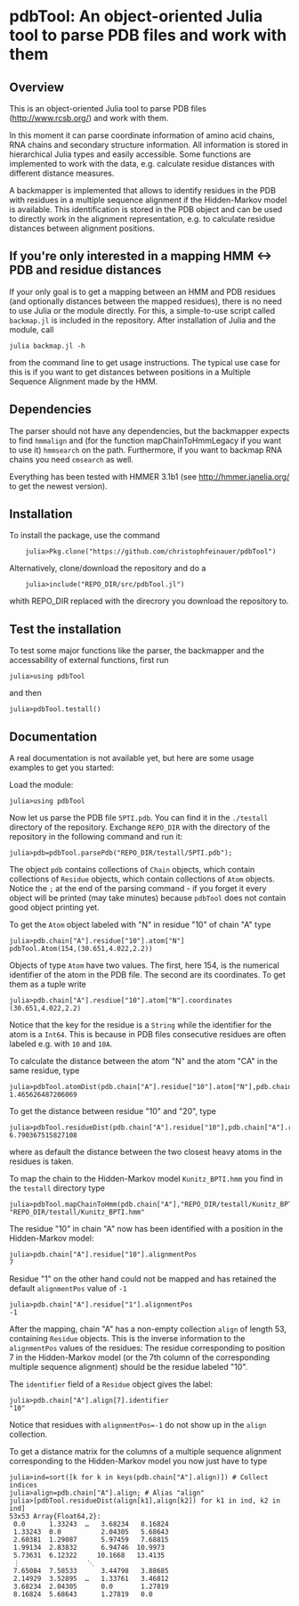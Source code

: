pdbTool: An object-oriented Julia tool to parse PDB files and work with them
=============================================================================

Overview
--------

This is an object-oriented Julia tool to parse PDB files (http://www.rcsb.org/)
and work with them. 

In this moment it can parse coordinate information of amino acid chains, RNA
chains and secondary structure information. All information is stored in
hierarchical Julia types and easily accessible. Some functions are implemented
to work with the data, e.g. calculate residue distances with different distance
measures.

A backmapper is implemented that allows to identify residues in the PDB with
residues in a multiple sequence alignment if the Hidden-Markov model is
available. This identification is stored in the PDB object and can be used to
directly work in the alignment representation, e.g. to calculate residue
distances between alignment positions.

If you're only interested in a mapping HMM <-> PDB and residue distances
----------------------------------------------------------------------

If your only goal is to get a mapping between an HMM and PDB residues (and
optionally distances between the mapped residues), there is no need to use
Julia or the module directly. For this, a simple-to-use script called
`backmap.jl` is included in the repository. After installation of Julia and the
module, call 
```
julia backmap.jl -h
```
from the command line to get usage instructions.
The typical use case for this is if you want to get distances between positions
in a Multiple Sequence Alignment made by the HMM.

Dependencies
------------

The parser should not have any dependencies, but the backmapper expects to find `hmmalign`
and (for the function mapChainToHmmLegacy if you want to use it) `hmmsearch`
on the path. Furthermore, if you want to backmap RNA chains you need `cmsearch`
as well. 

Everything has been tested with HMMER 3.1b1 (see http://hmmer.janelia.org/ to get the newest version).

Installation
------------

To install the package, use the command

```
	julia>Pkg.clone("https://github.com/christophfeinauer/pdbTool")
```

Alternatively, clone/download the repository and do a
	
```
	julia>include("REPO_DIR/src/pdbTool.jl")
```

whith REPO_DIR replaced with the direcrory you download the repository to.


Test the installation
---------------------

To test some major functions like the parser, the backmapper and the accessability of external functions, first run 

```
julia>using pdbTool
```

and then

```
julia>pdbTool.testall()
```

Documentation
-------------

A real documentation is not available yet, but here are some usage examples to get you started:

Load the module:

```
julia>using pdbTool
```

Now let us parse the PDB file `5PTI.pdb`. You can find it in the `./testall`
directory of the repository. Exchange `REPO_DIR` with the directory of the
repository in the following command and run it:

```
julia>pdb=pdbTool.parsePdb("REPO_DIR/testall/5PTI.pdb");
```

The object `pdb` contains collections of `Chain` objects, which contain
collections of `Residue` objects, which contain collections of `Atom` objects.
Notice the `;` at the end of the parsing command - if you forget it every object
will be printed (may take minutes) because `pdbTool` does not contain good object printing
yet.

To get the `Atom` object labeled with "N" in residue "10" of chain "A" type

```
julia>pdb.chain["A"].residue["10"].atom["N"]
pdbTool.Atom(154,(30.651,4.022,2.2))
```

Objects of type `Atom` have two values. The first, here 154, is the numerical identifier of the atom in the PDB file. The second are its coordinates. To get them as a tuple write
```
julia>pdb.chain["A"].resdiue["10"].atom["N"].coordinates
(30.651,4.022,2.2)
```

Notice that the key for the residue is a `String` while the identifier for the
atom is a `Int64`. This is because in PDB files consecutive residues are often
labeled e.g. with `10` and `10A`.

To calculate the distance between the atom "N" and the atom "CA" in the same residue, type

```
julia>pdbTool.atomDist(pdb.chain["A"].residue["10"].atom["N"],pdb.chain["A"].residue["10"].atom["CA"])
1.465626487206069
```

To get the distance between residue "10" and "20", type
```
julia>pdbTool.residueDist(pdb.chain["A"].residue["10"],pdb.chain["A"].residue["20"])
6.790367515827108
```
where as default the distance between the two closest heavy atoms in the residues is taken.

To map the chain to the Hidden-Markov model `Kunitz_BPTI.hmm` you find in the `testall` directory type

```
julia>pdbTool.mapChainToHmm(pdb.chain["A"],"REPO_DIR/testall/Kunitz_BPTI.hmm")
"REPO_DIR/testall/Kunitz_BPTI.hmm"
```

The residue "10" in chain "A" now has been identified with a position in the Hidden-Markov model:

```
julia>pdb.chain["A"].residue["10"].alignmentPos
7
```

Residue "1" on the other hand could not be mapped and has retained the default `alignmentPos` value of `-1`
```
julia>pdb.chain["A"].residue["1"].alignmentPos
-1
```

After the mapping, chain "A" has a non-empty collection `align` of length 53,
containing `Residue` objects.  This is the inverse information to the
`alignmentPos` values of the residues: The residue corresponding to position 7
in the Hidden-Markov model (or the 7th column of the corresponding multiple
sequence alignment) should be the residue labeled "10". 

The `identifier` field of a `Residue` object gives the label:

```
julia>pdb.chain["A"].align[7].identifier
"10"
```

Notice that residues with `alignmentPos=-1` do not show up in the `align` collection.

To get a distance matrix for the columns of a multiple sequence alignment corresponding to the Hidden-Markov model you now just have to type

```
julia>ind=sort([k for k in keys(pdb.chain["A"].align)]) # Collect indices
julia>align=pdb.chain["A"].align; # Alias "align" 
julia>[pdbTool.residueDist(align[k1],align[k2]) for k1 in ind, k2 in ind] 
53x53 Array{Float64,2}:
 0.0      1.33243  …   3.68234   8.16824
 1.33243  0.0          2.04305   5.68643
 2.60381  1.29087      5.97459   7.68815
 1.99134  2.83832      6.94746  10.9973 
 5.73631  6.12322     10.1668   13.4135 
 ⋮                 ⋱                    
 7.65084  7.58533      3.44798   3.88685
 2.14929  3.52895  …   1.33761   3.46812
 3.68234  2.04305      0.0       1.27819
 8.16824  5.68643      1.27819   0.0  
```





